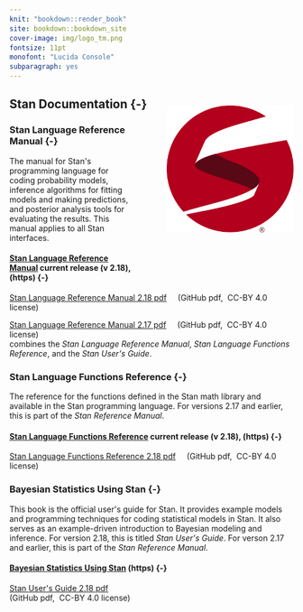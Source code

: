 ```yaml
---
knit: "bookdown::render_book"
site: bookdown::bookdown_site
cover-image: img/logo_tm.png
fontsize: 11pt
monofont: "Lucida Console"
subparagraph: yes
---
```


## Stan Documentation {-}

<img style="float:right; margin: -2em 0em 4em 4em" src="img/logo_tm.png" width="225" alt="Stan logo" />

### Stan Language Reference Manual {-}

The manual for Stan's programming language for coding probability models,
inference algorithms for fitting models and making predictions,
and posterior analysis tools for evaluating the results.
This manual applies to all Stan interfaces.

#### [Stan Language Reference Manual](2_18/reference-manual/index.html) <span class="note">current release (v 2.18), (https)</span> {-}
 
[Stan Language Reference Manual 2.18 pdf](https://github.com/stan-dev/stan/releases/download/v2.18.0/reference-manual-2.18.0.pdf)
<span class="note">&nbsp; &nbsp; (GitHub pdf,&nbsp; CC-BY 4.0 license)</span>


[Stan Language Reference Manual 2.17 pdf](https://github.com/stan-dev/stan/releases/download/v2.17.1/stan-reference-2.17.1.pdf)
<span class="note">&nbsp; &nbsp; (GitHub pdf,&nbsp; CC-BY 4.0 license)</span>
<br>combines the _Stan Language Reference Manual_, _Stan Language Functions Reference_, and the _Stan User's Guide_.

### Stan Language Functions Reference {-}

The reference for the functions defined in the Stan math
library and available in the Stan programming language.
For versions 2.17 and earlier, this is part of the _Stan Reference Manual_.

#### [Stan Language Functions Reference](2_18/functions-reference/index.html) <span class="note">current release (v 2.18), (https)</span> {-}

[Stan Language Functions Reference 2.18 pdf](https://github.com/stan-dev/stan/releases/download/v2.18.0/functions-reference-2.18.0.pdf)
<span class="note">&nbsp; &nbsp; (GitHub pdf,&nbsp; CC-BY 4.0 license)</span>


### Bayesian Statistics Using Stan {-}

This book is the official user's guide for Stan.  It provides example
models and programming techniques for coding statistical models in Stan.
It also serves as an example-driven introduction to Bayesian modeling
and inference.
For version 2.18, this is titled _Stan User's Guide_.
For verson 2.17 and earlier, this is part of the _Stan Reference Manual_.

#### [Bayesian Statistics Using Stan](bayes-stats-stan/index.html) <span class="note">(https)</span> {-}

[Stan User's Guide 2.18 pdf](https://github.com/stan-dev/stan/releases/download/v2.18.0/users-guide-2.18.0.pdf) <br /><span class="note">(GitHub pdf,&nbsp; CC-BY 4.0 license)</span>
